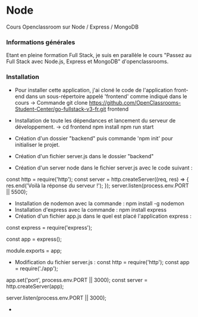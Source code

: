 # Node
Cours Openclassroom sur Node / Express / MongoDB

### Informations générales 
Etant en pleine formation Full Stack, je suis en parallèle le cours "Passez au Full Stack avec Node.js, Express et MongoDB" d'openclassrooms. 

### Installation 
- Pour installer cette application, j'ai cloné le code de l'application front-end dans un sous-répertoire appelé 'frontend' comme indiqué dans le cours
-> Commande git clone https://github.com/OpenClassrooms-Student-Center/go-fullstack-v3-fr.git frontend

- Installation de toute les dépendances et lancement du serveur de développement. 
-> cd frontend
npm install
npm run start

- Création d'un dossier "backend" puis commande 'npm init' pour initialiser le projet. 
- Création d'un fichier server.js dans le dossier "backend"
- Création d'un server node dans le fichier server.js avec le code suivant : 

const http = require('http');
const server = http.createServer((req, res) => {
    res.end('Voilà la réponse du serveur !');
});
server.listen(process.env.PORT || 5500);

- Installation de nodemon avec la commande : npm install -g nodemon
- Installation d'express avec la commande : npm install express
- Création d'un fichier app.js dans le quel est placé l'application express : 

const express = require('express');

const app = express();

module.exports = app;

- Modification du fichier server.js : 
const http = require('http');
const app = require('./app');

app.set('port', process.env.PORT || 3000);
const server = http.createServer(app);

server.listen(process.env.PORT || 3000);

- 

